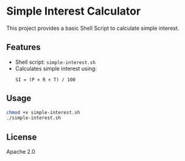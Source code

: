 # Simple Interest Calculator

This project provides a basic Shell Script to calculate simple interest.

## Features

- Shell script: `simple-interest.sh`
- Calculates simple interest using:
  ```
  SI = (P × R × T) / 100
  ```

## Usage

```bash
chmod +x simple-interest.sh
./simple-interest.sh
```

## License

Apache 2.0
